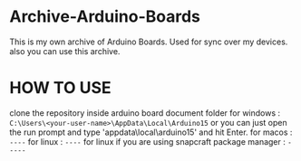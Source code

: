 # Archive-Arduino-Boards

This is my own archive of Arduino Boards.
Used for sync over my devices.
also you can use this archive.

# HOW TO USE

clone the repository inside arduino board document folder
for windows : `C:\Users\<your-user-name>\AppData\Local\Arduino15`
or you can just open the run prompt and type 'appdata\local\arduino15' and hit Enter.
for macos : `----`
for linux : `----`
for linux if you are using snapcraft package manager : `-----`
